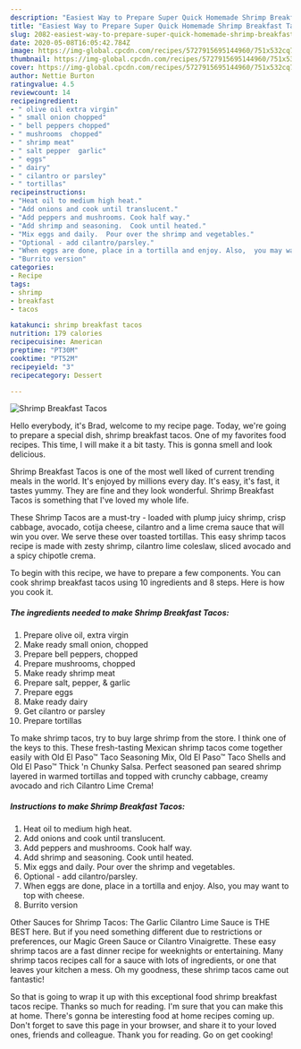```yaml
---
description: "Easiest Way to Prepare Super Quick Homemade Shrimp Breakfast Tacos"
title: "Easiest Way to Prepare Super Quick Homemade Shrimp Breakfast Tacos"
slug: 2082-easiest-way-to-prepare-super-quick-homemade-shrimp-breakfast-tacos
date: 2020-05-08T16:05:42.784Z
image: https://img-global.cpcdn.com/recipes/5727915695144960/751x532cq70/shrimp-breakfast-tacos-recipe-main-photo.jpg
thumbnail: https://img-global.cpcdn.com/recipes/5727915695144960/751x532cq70/shrimp-breakfast-tacos-recipe-main-photo.jpg
cover: https://img-global.cpcdn.com/recipes/5727915695144960/751x532cq70/shrimp-breakfast-tacos-recipe-main-photo.jpg
author: Nettie Burton
ratingvalue: 4.5
reviewcount: 14
recipeingredient:
- " olive oil extra virgin"
- " small onion chopped"
- " bell peppers chopped"
- " mushrooms  chopped"
- " shrimp meat"
- " salt pepper  garlic"
- " eggs"
- " dairy"
- " cilantro or parsley"
- " tortillas"
recipeinstructions:
- "Heat oil to medium high heat."
- "Add onions and cook until translucent."
- "Add peppers and mushrooms. Cook half way."
- "Add shrimp and seasoning.  Cook until heated."
- "Mix eggs and daily.  Pour over the shrimp and vegetables."
- "Optional - add cilantro/parsley."
- "When eggs are done, place in a tortilla and enjoy. Also,  you may want to top with cheese."
- "Burrito version"
categories:
- Recipe
tags:
- shrimp
- breakfast
- tacos

katakunci: shrimp breakfast tacos 
nutrition: 179 calories
recipecuisine: American
preptime: "PT30M"
cooktime: "PT52M"
recipeyield: "3"
recipecategory: Dessert

---
```



![Shrimp Breakfast Tacos](https://img-global.cpcdn.com/recipes/5727915695144960/751x532cq70/shrimp-breakfast-tacos-recipe-main-photo.jpg)

Hello everybody, it's Brad, welcome to my recipe page. Today, we're going to prepare a special dish, shrimp breakfast tacos. One of my favorites food recipes. This time, I will make it a bit tasty. This is gonna smell and look delicious.

Shrimp Breakfast Tacos is one of the most well liked of current trending meals in the world. It's enjoyed by millions every day. It's easy, it's fast, it tastes yummy. They are fine and they look wonderful. Shrimp Breakfast Tacos is something that I've loved my whole life.

These Shrimp Tacos are a must-try - loaded with plump juicy shrimp, crisp cabbage, avocado, cotija cheese, cilantro and a lime crema sauce that will win you over. We serve these over toasted tortillas. This easy shrimp tacos recipe is made with zesty shrimp, cilantro lime coleslaw, sliced avocado and a spicy chipotle crema.


To begin with this recipe, we have to prepare a few components. You can cook shrimp breakfast tacos using 10 ingredients and 8 steps. Here is how you cook it.

<!--inarticleads1-->

##### The ingredients needed to make Shrimp Breakfast Tacos:

1. Prepare  olive oil, extra virgin
1. Make ready  small onion, chopped
1. Prepare  bell peppers, chopped
1. Prepare  mushrooms,  chopped
1. Make ready  shrimp meat
1. Prepare  salt, pepper, &amp; garlic
1. Prepare  eggs
1. Make ready  dairy
1. Get  cilantro or parsley
1. Prepare  tortillas


To make shrimp tacos, try to buy large shrimp from the store. I think one of the keys to this. These fresh-tasting Mexican shrimp tacos come together easily with Old El Paso™ Taco Seasoning Mix, Old El Paso™ Taco Shells and Old El Paso™ Thick &#39;n Chunky Salsa. Perfect seasoned pan seared shrimp layered in warmed tortillas and topped with crunchy cabbage, creamy avocado and rich Cilantro Lime Crema! 

<!--inarticleads2-->

##### Instructions to make Shrimp Breakfast Tacos:

1. Heat oil to medium high heat.
1. Add onions and cook until translucent.
1. Add peppers and mushrooms. Cook half way.
1. Add shrimp and seasoning.  Cook until heated.
1. Mix eggs and daily.  Pour over the shrimp and vegetables.
1. Optional - add cilantro/parsley.
1. When eggs are done, place in a tortilla and enjoy. Also,  you may want to top with cheese.
1. Burrito version


Other Sauces for Shrimp Tacos: The Garlic Cilantro Lime Sauce is THE BEST here. But if you need something different due to restrictions or preferences, our Magic Green Sauce or Cilantro Vinaigrette. These easy shrimp tacos are a fast dinner recipe for weeknights or entertaining. Many shrimp tacos recipes call for a sauce with lots of ingredients, or one that leaves your kitchen a mess. Oh my goodness, these shrimp tacos came out fantastic! 

So that is going to wrap it up with this exceptional food shrimp breakfast tacos recipe. Thanks so much for reading. I'm sure that you can make this at home. There's gonna be interesting food at home recipes coming up. Don't forget to save this page in your browser, and share it to your loved ones, friends and colleague. Thank you for reading. Go on get cooking!
